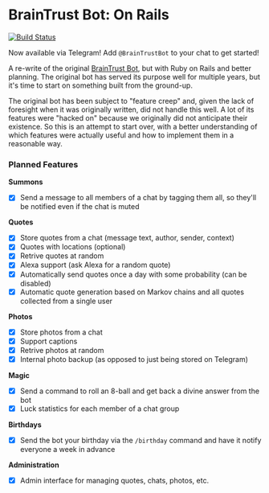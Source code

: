 # BrainTrust Bot: On Rails

[![Build Status](https://travis-ci.com/terabyte128/braintrust-bot-rails.svg?branch=master)](https://travis-ci.com/terabyte128/braintrust-bot-rails)

Now available via Telegram! Add `@BrainTrustBot` to your chat to get started!

A re-write of the original [BrainTrust Bot](https://github.com/terabyte128/braintrust-bot), but with Ruby on Rails and better planning. 
The original bot has served its purpose well for multiple years, but it's time to start on something built from the ground-up. 

The original bot has been subject to "feature creep" and, given the lack of foresight when it was originally written, did not handle this well. 
A lot of its features were "hacked on" because we originally did not anticipate their existence. So this is an attempt to start over, with a 
better understanding of which features were actually useful and how to implement them in a reasonable way.

### Planned Features

**Summons**

- [X] Send a message to all members of a chat by tagging them all, so they'll be notified even if the chat is muted

**Quotes**

- [X] Store quotes from a chat (message text, author, sender, context)
- [X] Quotes with locations (optional)
- [X] Retrive quotes at random
- [X] Alexa support (ask Alexa for a random quote)
- [X] Automatically send quotes once a day with some probability (can be disabled)
- [X] Automatic quote generation based on Markov chains and all quotes collected from a single user

**Photos**

- [X] Store photos from a chat
- [X] Support captions
- [X] Retrive photos at random
- [X] Internal photo backup (as opposed to just being stored on Telegram)

**Magic**

- [X] Send a command to roll an 8-ball and get back a divine answer from the bot
- [X] Luck statistics for each member of a chat group

**Birthdays**

- [X] Send the bot your birthday via the `/birthday` command and have it notify everyone a week in advance

**Administration**

- [X] Admin interface for managing quotes, chats, photos, etc.

